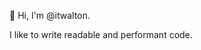 👋 Hi, I'm @itwalton.

I like to write readable and performant code.

<!---
itwalton/itwalton is a ✨ special ✨ repository because its `README.md` (this file) appears on your GitHub profile.
You can click the Preview link to take a look at your changes.
--->
